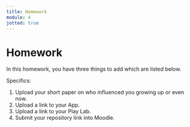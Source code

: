 ```yaml
---
title: Homework
module: 4
jotted: true
---
```


# Homework

In this homework, you have three things to add which are listed below.

Specifics:

1. Upload your short paper on who influenced you growing up or even now.
2. Upload a link to your App.
3. Upload a link to your Play Lab.
4. Submit your repository link into Moodle.